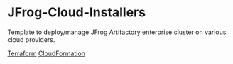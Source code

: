 # JFrog-Cloud-Installers

Template to deploy/manage JFrog Artifactory enterprise cluster on various cloud providers.

[Terraform](Terraform/README.md)
[CloudFormation](CloudFormation/README.md)